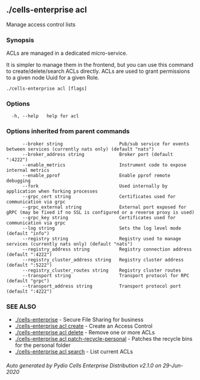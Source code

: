 ## ./cells-enterprise acl

Manage access control lists

### Synopsis

ACLs are managed in a dedicated micro-service.

It is simpler to manage them in the frontend, but you can use this command to create/delete/search ACLs directly.
ACLs are used to grant permissions to a given node Uuid for a given Role.


```
./cells-enterprise acl [flags]
```

### Options

```
  -h, --help   help for acl
```

### Options inherited from parent commands

```
      --broker string                     Pub/sub service for events between services (currently nats only) (default "nats")
      --broker_address string             Broker port (default ":4222")
      --enable_metrics                    Instrument code to expose internal metrics
      --enable_pprof                      Enable pprof remote debugging
      --fork                              Used internally by application when forking processes
      --grpc_cert string                  Certificates used for communication via grpc
      --grpc_external string              External port exposed for gRPC (may be fixed if no SSL is configured or a reverse proxy is used)
      --grpc_key string                   Certificates used for communication via grpc
      --log string                        Sets the log level mode (default "info")
      --registry string                   Registry used to manage services (currently nats only) (default "nats")
      --registry_address string           Registry connection address (default ":4222")
      --registry_cluster_address string   Registry cluster address (default ":5222")
      --registry_cluster_routes string    Registry cluster routes
      --transport string                  Transport protocol for RPC (default "grpc")
      --transport_address string          Transport protocol port (default ":4222")
```

### SEE ALSO

* [./cells-enterprise](./cells-enterprise)	 - Secure File Sharing for business
* [./cells-enterprise acl create](./cells-enterprise-acl-create)	 - Create an Access Control
* [./cells-enterprise acl delete](./cells-enterprise-acl-delete)	 - Remove one or more ACLs
* [./cells-enterprise acl patch-recycle-personal](./cells-enterprise-acl-patch-recycle-personal)	 - Patches the recycle bins for the personal folder
* [./cells-enterprise acl search](./cells-enterprise-acl-search)	 - List current ACLs

###### Auto generated by Pydio Cells Enterprise Distribution v2.1.0 on 29-Jun-2020
